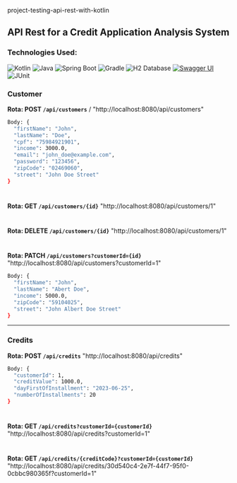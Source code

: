 project-testing-api-rest-with-kotlin

## API Rest for a Credit Application Analysis System

### Technologies Used:
![Kotlin](https://img.shields.io/badge/kotlin-%230095D5.svg?style=plastic&logo=kotlin&logoColor=white)
![Java](https://img.shields.io/badge/Java-%23ED8B00.svg?style=plastic&logo=java&logoColor=white)
![Spring Boot](https://img.shields.io/badge/Spring%20Boot-%236DB33F.svg?style=plastic&logo=spring-boot)
![Gradle](https://img.shields.io/badge/gradle-%2302303A.svg?style=plastic&logo=gradle&logoColor=white)
![H2 Database](https://img.shields.io/badge/H2%20Database-gray?style=plastic&logo=h2&logoColor=white)
[![Swagger UI](https://img.shields.io/badge/Swagger%20UI-%2385EA2D.svg?style=plastic&logo=swagger&logoColor=white)](https://link-para-o-seu-swagger-ui)
![JUnit](https://img.shields.io/badge/JUnit-%23525DCB.svg?style=plastic&logo=junit5&logoColor=white)

### Customer

**Rota: POST `/api/customers`**  /  "http://localhost:8080/api/customers"

```bash
Body: {
  "firstName": "John",
  "lastName": "Doe",
  "cpf": "75984921901",
  "income": 3000.0,
  "email": "john_doe@example.com",
  "password": "123456",
  "zipCode": "02469060",
  "street": "John Doe Street"
}
```
#

**Rota: GET `/api/customers/{id}`**
"http://localhost:8080/api/customers/1"

#

**Rota: DELETE `/api/customers/{id}`**
"http://localhost:8080/api/customers/1"

#

**Rota: PATCH `/api/customers?customerId={id}`**
"http://localhost:8080/api/customers?customerId=1"

```bash
Body: {
  "firstName": "John",
  "lastName": "Abert Doe",
  "income": 5000.0,
  "zipCode": "59104025",
  "street": "John Albert Doe Street"
}
```

---

### Credits

**Rota: POST `/api/credits`**
"http://localhost:8080/api/credits"

```bash
Body: {
  "customerId": 1,
  "creditValue": 1000.0,
  "dayFirstOfInstallment": "2023-06-25",
  "numberOfInstallments": 20
}
```
#

**Rota: GET `/api/credits?customerId={customerId}`**
"http://localhost:8080/api/credits?customerId=1"

#

**Rota: GET `/api/credits/{creditCode}?customerId={customerId}`**
"http://localhost:8080/api/credits/30d540c4-2e7f-44f7-95f0-0cbbc980365f?customerId=1"

